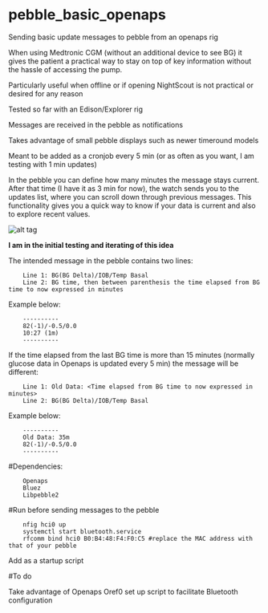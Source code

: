 # pebble_basic_openaps

Sending basic update messages to pebble from an openaps rig

When using Medtronic CGM (without an additional device to see BG) it gives the patient a practical way to stay on top of key information without the hassle of accessing the pump.

Particularly useful when offline or if opening NightScout is not practical or desired for any reason
 
Tested so far with an Edison/Explorer rig

Messages are received in the pebble as notifications

Takes advantage of small pebble displays such as newer timeround models

Meant to be added as a cronjob every 5 min (or as often as you want, I am testing with 1 min updates)

In the pebble you can define how many minutes the message stays current. After that time (I have it as 3 min for now), the watch sends you to the updates list, where you can scroll down through previous messages. This functionality gives you a quick way to know if your data is current and also to explore recent values.


![alt tag](https://github.com/betluis/pebble_basic_openaps/blob/master/picture.JPG)


**I am in the initial testing and iterating of this idea**

The intended message in the pebble contains two lines:

        Line 1: BG(BG Delta)/IOB/Temp Basal
        Line 2: BG time, then between parenthesis the time elapsed from BG time to now expressed in minutes
  
Example below:

        ----------
        82(-1)/-0.5/0.0
        10:27 (1m)
        ----------

If the time elapsed from the last BG time is more than 15 minutes (normally glucose data in Openaps is updated every 5 min) the message will be different:

        Line 1: Old Data: <Time elapsed from BG time to now expressed in minutes>
        Line 2: BG(BG Delta)/IOB/Temp Basal
        
Example below:

        ----------
        Old Data: 35m 
        82(-1)/-0.5/0.0
        ----------

#Dependencies:

        Openaps
        Bluez
        Libpebble2

#Run before sending messages to the pebble 

        nfig hci0 up
        systemctl start bluetooth.service 
        rfcomm bind hci0 B0:B4:48:F4:F0:C5 #replace the MAC address with that of your pebble

Add as a startup script

#To do

Take advantage of Openaps Oref0 set up script to facilitate Bluetooth configuration








